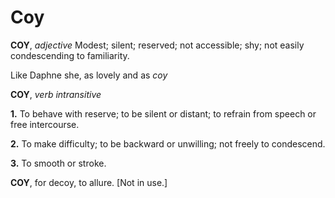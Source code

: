 # Coy

**COY**, _adjective_ Modest; silent; reserved; not accessible; shy; not easily condescending to familiarity.

Like Daphne she, as lovely and as _coy_

**COY**, _verb intransitive_

**1.** To behave with reserve; to be silent or distant; to refrain from speech or free intercourse.

**2.** To make difficulty; to be backward or unwilling; not freely to condescend.

**3.** To smooth or stroke.

**COY**, for decoy, to allure. \[Not in use.\]